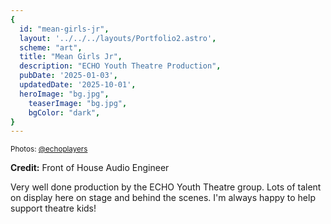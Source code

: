 ```yaml
---
{
  id: "mean-girls-jr",
  layout: '../../../layouts/Portfolio2.astro',
  scheme: "art",
  title: "Mean Girls Jr",
  description: "ECHO Youth Theatre Production",
  pubDate: '2025-01-03',
  updatedDate: '2025-10-01',
  heroImage: "bg.jpg",
	teaserImage: "bg.jpg",
	bgColor: "dark",
}
---
```


<div class="reel">

</div>
<small>Photos: <a href="https://www.instagram.com/echoplayers/" target="_blank" ref="nofollow noopener">@echoplayers</a></small>

**Credit:** Front of House Audio Engineer

Very well done production by the ECHO Youth Theatre group. Lots of talent on display here on stage and behind the scenes. I'm always happy to help support theatre kids!
